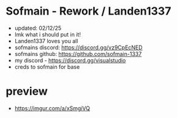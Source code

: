 # Sofmain - Rework / Landen1337
- updated: 02/12/25
- lmk what i should put in it!
- Landen1337 loves you all
- sofmains discord: https://discord.gg/vz9CpEcNED
- sofmains github: https://github.com/sofmain-1337
- my discord - https://discord.gg/visualstudio
- creds to sofmain for base
# preview 
- https://imgur.com/a/xSmgiVQ
